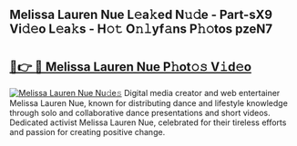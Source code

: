## Melissa Lauren Nue L𝚎a𝚔ed N𝚞𝚍e - Part-sX9 Vi𝚍𝚎o L𝚎a𝚔s - H𝚘𝚝 O𝚗𝚕yf𝚊ns P𝚑𝚘tos pzeN7

# <h2><a href="http://kf8t1f.oniu.top/?m=Melissa+Lauren+Nue">🔗👉 🔴 Melissa Lauren Nue P𝚑ot𝚘𝚜 V𝚒d𝚎o</a></h2>

[![Melissa Lauren Nue Nu𝚍e𝚜](https://i.imgur.com/0qMVB7G.gif)](http://kf8t1f.oniu.top/?m=Melissa+Lauren+Nue)
Digital media creator and web entertainer Melissa Lauren Nue, known for distributing dance and lifestyle knowledge through solo and collaborative dance presentations and short videos. Dedicated activist Melissa Lauren Nue, celebrated for their tireless efforts and passion for creating positive change.  

